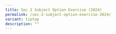 ```yaml
---
title: Sec 2 Subject Option Exercise (2024)
permalink: /sec-2-subject-option-exercise-2024/
variant: tiptap
description: ""
---
```

